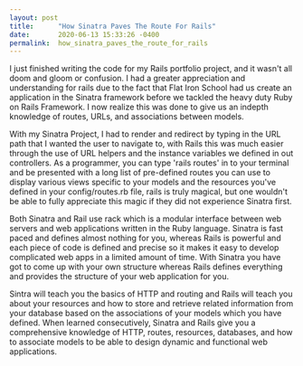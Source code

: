 ```yaml
---
layout: post
title:      "How Sinatra Paves The Route For Rails"
date:       2020-06-13 15:33:26 -0400
permalink:  how_sinatra_paves_the_route_for_rails
---
```



I just finished writing the code for my Rails portfolio project, and it wasn't all doom and gloom or confusion. I had a greater appreciation and understanding for rails due to the fact that Flat Iron School had us create an application in the Sinatra framework before we tackled the heavy duty Ruby on Rails Framework. I now realize this was done to give us an indepth knowledge of routes, URLs, and associations between models. 

With my Sinatra Project, I had to render and redirect by typing in the URL path that I wanted the user to navigate to, with Rails this was much easier through the use of URL helpers and the instance variables we defined in out controllers. As a programmer, you can type 'rails routes' in to your terminal and be presented with a long list of pre-defined routes you can use to display various views specific to your models and the resources you've defined in your config/routes.rb file, rails is truly magical, but one wouldn't be able to fully appreciate this magic if they did not experience Sinatra first. 

Both Sinatra and Rail use rack which is a modular interface between web servers and web applications written in the Ruby language. Sinatra is fast paced and defines almost nothing for you, whereas Rails is powerful and each piece of code is defined and precise so it makes it easy to develop complicated web apps in a limited amount of time. With Sinatra you have got to come up with your own structure whereas Rails defines everything and provides the structure of your web application for you. 

Sintra will teach you the basics of HTTP and routing and Rails will teach you about your resources and how to store and retrieve related information from your database based on the associations of your models which you have defined. When learned consecutively, Sinatra and Rails give you a comprehensive knowledge of HTTP, routes, resources, databases, and how to associate models to be able to design dynamic and functional web applications. 
